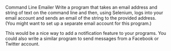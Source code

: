 Command Line Emailer
Write a program that takes an email address and string of text on the command line and then, using Selenium, logs into your email account and sends an email of the string to the provided address. (You might want to set up a separate email account for this program.)

This would be a nice way to add a notification feature to your programs. You could also write a similar program to send messages from a Facebook or Twitter account.